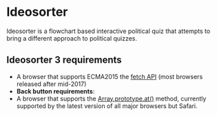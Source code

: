 # Ideosorter
Ideosorter is a flowchart based interactive political quiz that attempts to bring a different approach to political quizzes.

## Ideosorter 3 requirements
 - A browser that supports ECMA2015 the [fetch API](https://developer.mozilla.org/en-US/docs/Web/API/Fetch_API) (most browsers released after mid-2017)
 - **Back button requirements**:
  - A browser that supports the [Array.prototype.at()](https://developer.mozilla.org/en-US/docs/Web/JavaScript/Reference/Global_Objects/Array/at) method, currently supported by the latest version of all major browsers but Safari.
